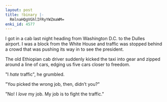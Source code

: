 ```yaml
---
layout: post
title: !binary |-
  RmlnaHQgVGhlIFRyYWZmaWM=
enki_id: 4577
---
```


I got in a cab last night heading from Washington D.C. to the Dulles  
airport. I was a block from the White House and traffic was stopped
behind  
a crowd that was pushing its way in to see the president.

<p>
The old Ethiopian cab driver suddenly kicked the taxi into gear and
zipped  
around a line of cars, edging us five cars closer to freedom.

</p>
<p>
"I <em>hate</em> traffic&quot;, he grumbled.

</p>
<p>
"You picked the wrong job, then, didn’t you?"

</p>
<p>
"No! I <em>love</em> my job. My job is to fight the traffic."

</p>
